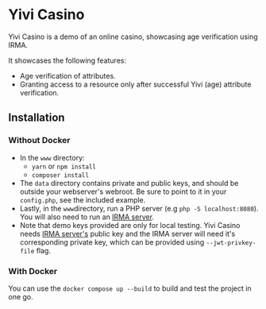# Yivi Casino

Yivi Casino is a demo of an online casino, showcasing age verification using IRMA.

It showcases the following features:

* Age verification of attributes.
* Granting access to a resource only after successful Yivi (age) attribute verification.

## Installation

### Without Docker

* In the `www` directory:
  * `yarn` or `npm install`
  * `composer install`
* The `data` directory contains private and public keys, and should be outside your webserver's webroot. Be sure to point to it in your `config.php`, see the included example. 
* Lastly, in the `www`directory, run a PHP server (e.g `php -S localhost:8080`). You will also need to run an [IRMA server](https://github.com/privacybydesign/irmago). 
* Note that demo keys provided are only for local testing. Yivi Casino needs [IRMA server's](https://github.com/privacybydesign/irmago) public key and the IRMA server will need it's corresponding private key, which can be provided using `--jwt-privkey-file` flag.

### With Docker

You can use the `docker compose up --build` to build and test the project in one go. 
